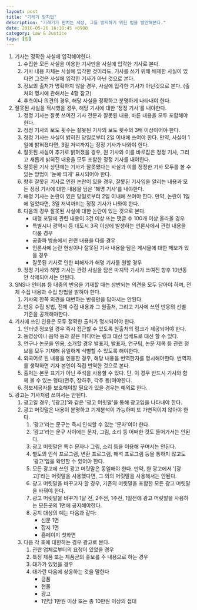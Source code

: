 ```yaml
---
layout: post
title: "기레기 방지법"
description: "기레기가 판치는 세상, 그를 방지하기 위한 법을 발안해본다."
date: 2016-05-26 16:18:45 +0900
category: Law & Justice
tags: [법]
---
```


1. 기사는 정확한 사실에 입각해야한다.
	1. 수집한 모든 사실을 이용한 기사만을 사실에 입각한 기사로 본다.
	2. 기사 내용 자체는 사실에 입각한 것이라도, 기사를 쓰기 위해 배제한 사실이 있다면 그것은 사실에 입각한 기사가 아닌 것으로 본다.
	3. 정보의 출처가 명확하지 않을 경우, 사실에 입각한 기사가 아닌것으로 본다. (출처의 명시에 관해서는 4항 참고)
	4. 추측이나 의견의 경우, 해당 사실을 정확하고 분명하게 나타내야 한다.
2. 잘못된 사실을 적시했을 경우, 해당 기사에 대한 '정정 기사'를 내야한다.
	1. 정정 기사는 잘못 쓰여진 기사 전문과 잘못된 내용, 바른 내용을 모두 포함해야한다.
	2. 정정 기사의 보도 횟수는 잘못된 기사의 보도 횟수의 3배 이상이어야 한다.
	3. 정정 기사는 사실이 밝혀진 당일로부터 2일 이내에 쓰여야 한다.
		만약, 사실이 1일에 밝혀졌다면, 3일 저녁까지는 정정 기사가 나와야 한다.
	4. 잘못된 사실이 추가로 밝혀졌을 경우, 원 기사와 이를 바로잡은 정정 기사, 그리고 새롭게 밝혀진 내용을 모두 포함한 정정 기사를 내야한다.
	5. 잘못된 기사 상단에는 기사가 잘못됐다는 사실과 이를 정정한 기사 모두를 볼 수 있는 방법이 '눈에 띄게' 표시되어야 한다.
	6. 향후 잘못된 기사로 인한 논란이 있을 경우, 잘못된 기사임을 알리는 내용과 모든 정정 기사에 대한 내용을 담은 '해명 기사'를 내야한다.
	7. 해명 기사는 논란이 있은 당일로부터 2일 이내에 쓰여야 한다.
		만약, 논란이 1일에 일었다면, 3일 저녁까지는 정정 기사가 나와야 한다.
	8. 다음의 경우 잘못된 사실에 대한 논란이 있는 것으로 본다.
		- 대형 포탈에 관련 내용이 3건 이상 또는 댓글 수 100개 이상 올라올 경우
		- 특별시나 광역시 등 대도시 3곡 이상에 발생하는 언론사에서 관련 내용을 다룰 경우
		- 공중파 방송에서 관련 내용을 다룰 경우
		- 언론사에 논란 현상이나 잘못된 기사 내용을 담은 게시물에 대한 제보가 있을 경우
		- 잘못된 기사로 인한 피해자가 해명 기사를 원할 경우
	9. 정정 기사와 해명 기사는 관련 사실을 담은 마지막 기사가 쓰여진 향후 10년동안 삭제되어서는 안된다.
3. SNS나 인터뷰 등 대중의 반응을 기재할 때는 상반되는 의견을 모두 담아야 하며, 전체 수집 내용과 수집 방법을 밝혀야 한다.
	1. 기사의 한쪽 의견을 대변하는 반응만을 담아서는 안된다.
	2. 반응 수집 방법, 전체 수집 내용과 그 원출처, 그리고 기사에 쓰인 반응의 선별 기준을 공개해야한다.
4. 기사에 쓰인 인용은 모두 정확한 출처가 명시되어야 한다.
	1. 인터넷 정보일 경우 즉시 접근할 수 있도록 원출처의 링크가 제공되어야 한다.
	2. 동영상이나 음악 등과 같은 미디어는 링크 대신 임베드로 대신 할 수 있다.
	3. 연구나 논문을 인용, 소개할 경우 발표지, 발표자, 연구팀, 논문 제목 등 관련 정보를 모두 기재해 유일하게 식별할 수 있도록 해야한다.
	4. 외국어로 된 내용을 인용한 경우, 해당 내용을 번역한자를 명시해야한다.
		번역자를 생략하면 기자 본인이 직접 번역한 것으로 본다.
	5. 출처는 본문 표기가 아닌 주석을 사용할 수 있다. 단, 이 경우 반드시 기사와 함께 볼 수 있는 형태(면주, 장하주, 각주 등)여야한다.
	6. 정보제공자를 보호해야할 필요가 있을 경우는 예외로 한다.
5. 광고는 기사처럼 쓰여서는 안된다.
	1. 광고일 경우, '[광고]'와 같은 '광고 머릿말'을 통해 광고임을 나타내야 한다.
	2. 광고 머릿말은 내용이 분명하고 기계분석이 가능하며 또 가변적이지 않아야 한다.
		1. '광고'라는 문구는 즉시 인식할 수 있는 '문자'여야 한다.
		2. '광고'라는 문구 사이에는 문자, 그림, 소리 등 어떠한 것도 들어가서는 안된다.
		3. 광고 머릿말은 특수 문자나 그림, 소리 등을 이용해 꾸며서는 안된다.
		4. 별도의 인식 프로그램, 변환 프로그램, 해석 프로그램 등을 통하지 않고도 '광고'임을 확인할 수 있어야 한다.
		5. 모든 광고에 쓰인 광고 머릿말은 동일해야 한다.
			만약, 한 광고에서 '[광고]'라는 머릿말을 사용했다면, 그 외의 머릿말을 사용해서는 안된다.
		6. 광고 머릿말을 바꾸고자 할 경우, 기존의 머릿말을 포함한 모든 광고 머릿말을 바꿔야 한다.
		7. 광고 머릿말을 바꾸기 1달 전, 2주전, 1주전, 1일전에 광고 머릿말을 사용하는 모든곳의 1면에 공지해야한다.
		8. 공지 대상의 예는 다음과 같다:
			- 신문 1면
			- 잡지 1면
			- 홈페이지 첫화면
	3. 다음 각 호에 대한하는 경우 광고로 본다.
		1. 관련 업체로부터의 요청이 있었을 경우
		2. 특정 제품 또는 제품군의 홍보를 주 내용으로 하는 경우
		3. 대가가 있었을 경우
		4. 대가란 다음에 상응하는 것을 말한다
			- 금품
			- 현물
			- 광고
			- 1인당 1만원 이상 또는 총 10만원 이상의 접대
